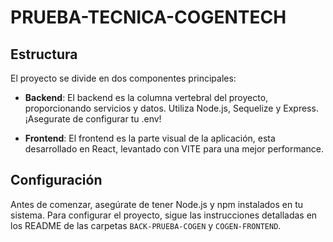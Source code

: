 # PRUEBA-TECNICA-COGENTECH

## Estructura

El proyecto se divide en dos componentes principales:

- **Backend**: El backend es la columna vertebral del proyecto, proporcionando servicios y datos. Utiliza Node.js, Sequelize y Express. ¡Asegurate de configurar tu .env!

- **Frontend**: El frontend es la parte visual de la aplicación, esta desarrollado en React, levantado con VITE para una mejor performance.

## Configuración

Antes de comenzar, asegúrate de tener Node.js y npm instalados en tu sistema. Para configurar el proyecto, sigue las instrucciones detalladas en los README de las carpetas `BACK-PRUEBA-COGEN` y `COGEN-FRONTEND`.
